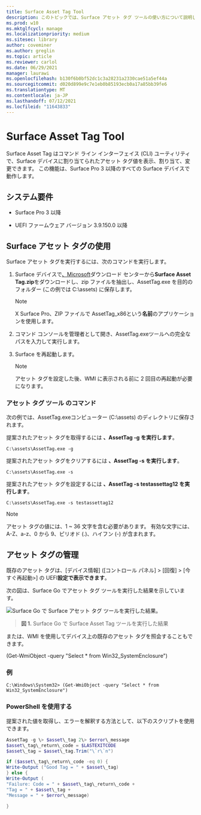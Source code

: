 ```yaml
---
title: Surface Asset Tag Tool
description: このトピックでは、Surface アセット タグ ツールの使い方について説明します。
ms.prod: w10
ms.mktglfcycl: manage
ms.localizationpriority: medium
ms.sitesec: library
author: coveminer
ms.author: greglin
ms.topic: article
ms.reviewer: carlol
ms.date: 06/29/2021
manager: laurawi
ms.openlocfilehash: b130f6b0bf52dc1c3a28231a2330cae51a5ef44a
ms.sourcegitcommit: d020d899e9c7e1eb0b85193ecb0a17a85bb39fe6
ms.translationtype: MT
ms.contentlocale: ja-JP
ms.lasthandoff: 07/12/2021
ms.locfileid: "11643833"
---
```

# <a name="surface-asset-tag-tool"></a>Surface Asset Tag Tool

Surface Asset Tag はコマンド ライン インターフェイス (CLI) ユーティリティで、Surface デバイスに割り当てられたアセット タグ値を表示、割り当て、変更できます。 この機能は、Surface Pro 3 以降のすべての Surface デバイスで動作します。

## <a name="system-requirements"></a>システム要件

- Surface Pro 3 以降

- UEFI ファームウェア バージョン 3.9.150.0 以降

## <a name="using-surface-asset-tag"></a>Surface アセット タグの使用

Surface アセット タグを実行するには、次のコマンドを実行します。

1. Surface デバイスで[、Microsoft](https://www.microsoft.com/download/details.aspx?id=46703)ダウンロード センターから**Surface Asset Tag.zip**をダウンロードし、zip ファイルを抽出し、AssetTag.exe を目的のフォルダー (この例では C:\\assets) に保存します。

    > [!NOTE]
    > X Surface Pro、ZIP ファイルで AssetTag_x86という**名前**のアプリケーションを使用します。

2. コマンド コンソールを管理者として開き、AssetTag.exeツールへの完全なパスを入力して実行します。

3. Surface を再起動します。

    > [!NOTE]
    > アセット タグを設定した後、WMI に表示される前に 2 回目の再起動が必要になります。

### <a name="asset-tag-tool-commands"></a>アセット タグ ツール のコマンド

次の例では、AssetTag.exeコンピューター (C:\assets) のディレクトリに保存されます。

提案されたアセット タグを取得するには **、AssetTag -g を実行します**。

```console
C:\assets\AssetTag.exe -g
```

提案されたアセット タグをクリアするには **、AssetTag -s を実行します**。

```console
C:\assets\AssetTag.exe -s
```

提案されたアセット タグを設定するには **、AssetTag -s testassettag12 を実行します**。

```
C:\assets\AssetTag.exe -s testassettag12
```

>[!NOTE]
>アセット タグの値には、1 ~ 36 文字を含む必要があります。 有効な文字には、A-Z、a-z、0 から 9、ピリオド (.)、ハイフン (-) が含まれます。

## <a name="managing-asset-tags"></a>アセット タグの管理

既存のアセット タグは、[デバイス情報] ([コントロール パネル] > [回復] > [今すぐ再起動>] の UEFI**設定で表示できます**。

次の図は、Surface Go でアセット タグ ツールを実行した結果を示しています。

![Surface Go で Surface アセット タグ ツールを実行した結果。](images/assettag-fig1.png)

> **図 1.** Surface Go で Surface Asset Tag ツールを実行した結果

または、WMI を使用してデバイス上の既存のアセット タグを照会することもできます。

(Get-WmiObject -query "Select * from Win32_SystemEnclosure")

### <a name="example"></a>例

```console
C:\Windows\System32> (Get-WmiObject -query "Select * from Win32_SystemEnclosure")
```
  
### <a name="using-powershell"></a>PowerShell を使用する

提案された値を取得し、エラーを解釈する方法として、以下のスクリプトを使用できます。

```powershell
AssetTag -g \> $asset\_tag 2\> $error\_message  
$asset\_tag\_return\_code = $LASTEXITCODE  
$asset\_tag = $asset\_tag.Trim("\`r\`n")

if ($asset\_tag\_return\_code -eq 0) {  
Write-Output ("Good Tag = " + $asset\_tag)  
} else {  
Write-Output (  
"Failure: Code = " + $asset\_tag\_return\_code +  
"Tag = " + $asset\_tag +  
"Message = " + $error\_message)

}
```
